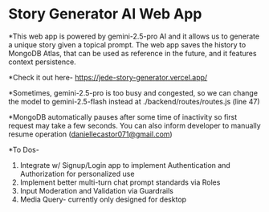 # Story Generator AI Web App

*This web app is powered by gemini-2.5-pro AI and it allows us to generate a unique story given a topical prompt. The web app saves the history to MongoDB Atlas, that can be used as reference in the future, and it features context persistence.

*Check it out here- https://jede-story-generator.vercel.app/

*Sometimes, gemini-2.5-pro is too busy and congested, so we can change the model to gemini-2.5-flash instead at ./backend/routes/routes.js (line 47)

*MongoDB automatically pauses after some time of inactivity so first request may take a few seconds. You can also inform developer to manually resume operation
(daniellecastor071@gmail.com)

*To Dos- 
1. Integrate w/ Signup/Login app to implement Authentication and Authorization for personalized use
2. Implement better multi-turn chat prompt standards via Roles
3. Input Moderation and Validation via Guardrails
4. Media Query- currently only designed for desktop